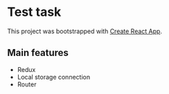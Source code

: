 # Test task

This project was bootstrapped with [Create React App](https://github.com/facebook/create-react-app).

## Main features

- Redux
- Local storage connection
- Router
